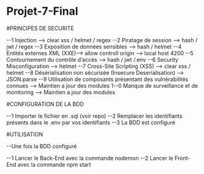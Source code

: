 # Projet-7-Final

#PRINCIPES DE SECURITE

--1 Injection --> clear xss / helmet / regex 
--2 Piratage de session --> hash / jwt / regex 
--3 Exposition de données sensibles --> hash / helmet 
--4 Entités externes XML (XXE)--> allow controll origin --> local host 4200 
--5 Contournement du contrôle d’accès --> hash / jwt /.env 
--6 Security Misconfiguration --> helmet 
--7 Cross-Site Scripting (XSS) --> clear xss / helmet 
--8 Désérialisation non sécurisée (Insecure Deserialisation) --> JSON.parse 
--9 Utilisation de composants présentant des vulnérabilités connues --> Maintien a jour des modules 
1--0 Manque de surveillance et de monitoring --> Maintien a jour des modules


#CONFIGURATION DE LA BDD

--1 Importer le fichier en .sql (voir repo)
--2 Remplacer les identifiants présents dans le .env par vos identifiants
--3 La BDD est configuré


#UTILISATION

--Une fois la BDD configuré

--1 Lancer le Back-End avec la commande nodemon
--2 Lancer le Front-End avec la commande npm start

